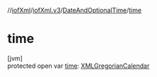 //[iofXml](../../../index.md)/[iofXml.v3](../index.md)/[DateAndOptionalTime](index.md)/[time](time.md)

# time

[jvm]\
protected open var [time](time.md): [XMLGregorianCalendar](https://docs.oracle.com/javase/8/docs/api/javax/xml/datatype/XMLGregorianCalendar.html)
